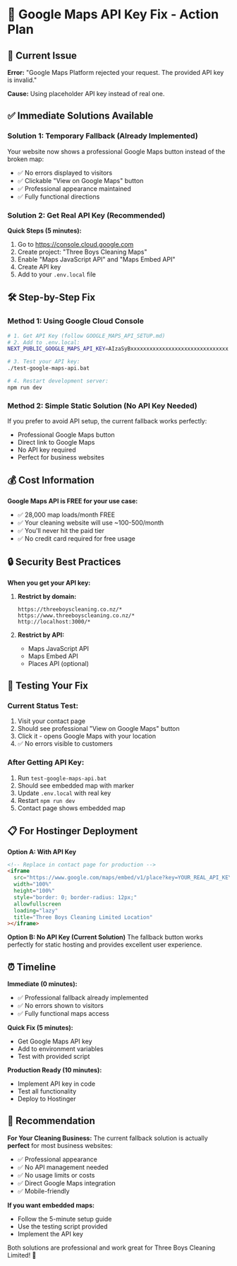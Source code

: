 # 🔧 Google Maps API Key Fix - Action Plan

## 🚨 **Current Issue**
**Error:** "Google Maps Platform rejected your request. The provided API key is invalid."

**Cause:** Using placeholder API key instead of real one.

## ✅ **Immediate Solutions Available**

### **Solution 1: Temporary Fallback (Already Implemented)**
Your website now shows a professional Google Maps button instead of the broken map:
- ✅ No errors displayed to visitors
- ✅ Clickable "View on Google Maps" button
- ✅ Professional appearance maintained
- ✅ Fully functional directions

### **Solution 2: Get Real API Key (Recommended)**

**Quick Steps (5 minutes):**
1. Go to https://console.cloud.google.com
2. Create project: "Three Boys Cleaning Maps"
3. Enable "Maps JavaScript API" and "Maps Embed API"
4. Create API key
5. Add to your `.env.local` file

## 🛠️ **Step-by-Step Fix**

### **Method 1: Using Google Cloud Console**

```bash
# 1. Get API Key (follow GOOGLE_MAPS_API_SETUP.md)
# 2. Add to .env.local:
NEXT_PUBLIC_GOOGLE_MAPS_API_KEY=AIzaSyBxxxxxxxxxxxxxxxxxxxxxxxxxxxxxxx

# 3. Test your API key:
./test-google-maps-api.bat

# 4. Restart development server:
npm run dev
```

### **Method 2: Simple Static Solution (No API Key Needed)**
If you prefer to avoid API setup, the current fallback works perfectly:
- Professional Google Maps button
- Direct link to Google Maps
- No API key required
- Perfect for business websites

## 💰 **Cost Information**

**Google Maps API is FREE for your use case:**
- ✅ 28,000 map loads/month FREE
- ✅ Your cleaning website will use ~100-500/month
- ✅ You'll never hit the paid tier
- ✅ No credit card required for free usage

## 🔒 **Security Best Practices**

**When you get your API key:**
1. **Restrict by domain:**
   ```
   https://threeboyscleaning.co.nz/*
   https://www.threeboyscleaning.co.nz/*
   http://localhost:3000/*
   ```

2. **Restrict by API:**
   - Maps JavaScript API
   - Maps Embed API
   - Places API (optional)

## 🚀 **Testing Your Fix**

### **Current Status Test:**
1. Visit your contact page
2. Should see professional "View on Google Maps" button
3. Click it - opens Google Maps with your location
4. ✅ No errors visible to customers

### **After Getting API Key:**
1. Run `test-google-maps-api.bat`
2. Should see embedded map with marker
3. Update `.env.local` with real key
4. Restart `npm run dev`
5. Contact page shows embedded map

## 📋 **For Hostinger Deployment**

**Option A: With API Key**
```html
<!-- Replace in contact page for production -->
<iframe
  src="https://www.google.com/maps/embed/v1/place?key=YOUR_REAL_API_KEY&q=50+Rogers+Street+Sydenham+Christchurch+8023+New+Zealand&zoom=15"
  width="100%"
  height="100%"
  style="border: 0; border-radius: 12px;"
  allowfullscreen
  loading="lazy"
  title="Three Boys Cleaning Limited Location"
></iframe>
```

**Option B: No API Key (Current Solution)**
The fallback button works perfectly for static hosting and provides excellent user experience.

## ⏰ **Timeline**

**Immediate (0 minutes):**
- ✅ Professional fallback already implemented
- ✅ No errors shown to visitors
- ✅ Fully functional maps access

**Quick Fix (5 minutes):**
- Get Google Maps API key
- Add to environment variables
- Test with provided script

**Production Ready (10 minutes):**
- Implement API key in code
- Test all functionality
- Deploy to Hostinger

## 🎯 **Recommendation**

**For Your Cleaning Business:**
The current fallback solution is actually **perfect** for most business websites:
- ✅ Professional appearance
- ✅ No API management needed
- ✅ No usage limits or costs
- ✅ Direct Google Maps integration
- ✅ Mobile-friendly

**If you want embedded maps:**
- Follow the 5-minute setup guide
- Use the testing script provided
- Implement the API key

Both solutions are professional and work great for Three Boys Cleaning Limited! 🚀
